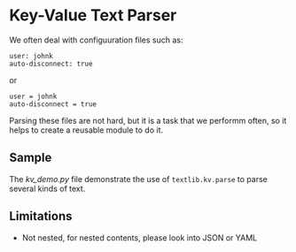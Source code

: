 # Key-Value Text Parser

We often deal with configuuration files such as:

    user: johnk
    auto-disconnect: true

or

    user = johnk
    auto-disconnect = true

Parsing these files are not hard, but it is a task that we performm
often, so it helps to create a reusable module to do it.

## Sample

The *kv_demo.py* file demonstrate the use of `textlib.kv.parse` to parse
several kinds of text.

## Limitations

* Not nested, for nested contents, please look into JSON or YAML


